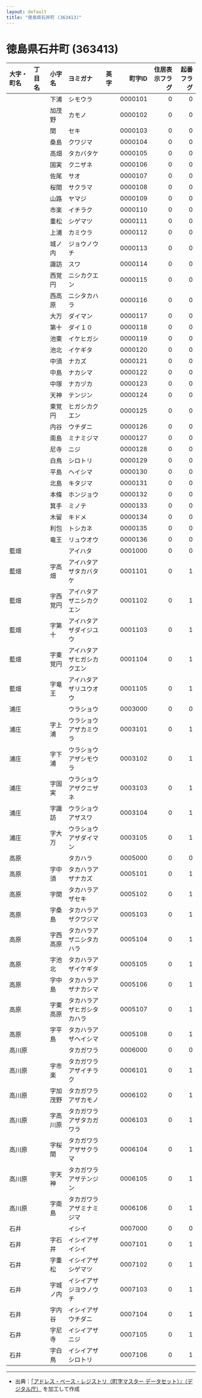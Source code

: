 ```yaml
---
layout: default
title: "徳島県石井町 (363413)"
---
```


# 徳島県石井町 (363413)

| 大字・町名 | 丁目名 | 小字名 | ヨミガナ | 英字 | 町字ID | 住居表示フラグ | 起番フラグ |
|:--------|:------|:------|:-----------------|:---------------------|--------:|----------:|--------:|
|  |  | 下浦 | シモウラ |  | 0000101 | 0 | 0 |
|  |  | 加茂野 | カモノ |  | 0000102 | 0 | 0 |
|  |  | 関 | セキ |  | 0000103 | 0 | 0 |
|  |  | 桑島 | クワジマ |  | 0000104 | 0 | 0 |
|  |  | 高畑 | タカバタケ |  | 0000105 | 0 | 0 |
|  |  | 国実 | クニザネ |  | 0000106 | 0 | 0 |
|  |  | 佐尾 | サオ |  | 0000107 | 0 | 0 |
|  |  | 桜間 | サクラマ |  | 0000108 | 0 | 0 |
|  |  | 山路 | ヤマジ |  | 0000109 | 0 | 0 |
|  |  | 市楽 | イチラク |  | 0000110 | 0 | 0 |
|  |  | 重松 | シゲマツ |  | 0000111 | 0 | 0 |
|  |  | 上浦 | カミウラ |  | 0000112 | 0 | 0 |
|  |  | 城ノ内 | ジョウノウチ |  | 0000113 | 0 | 0 |
|  |  | 諏訪 | スワ |  | 0000114 | 0 | 0 |
|  |  | 西覚円 | ニシカクエン |  | 0000115 | 0 | 0 |
|  |  | 西高原 | ニシタカハラ |  | 0000116 | 0 | 0 |
|  |  | 大万 | ダイマン |  | 0000117 | 0 | 0 |
|  |  | 第十 | ダイ１０ |  | 0000118 | 0 | 0 |
|  |  | 池東 | イケヒガシ |  | 0000119 | 0 | 0 |
|  |  | 池北 | イケギタ |  | 0000120 | 0 | 0 |
|  |  | 中須 | ナカズ |  | 0000121 | 0 | 0 |
|  |  | 中島 | ナカシマ |  | 0000122 | 0 | 0 |
|  |  | 中塚 | ナカヅカ |  | 0000123 | 0 | 0 |
|  |  | 天神 | テンジン |  | 0000124 | 0 | 0 |
|  |  | 東覚円 | ヒガシカクエン |  | 0000125 | 0 | 0 |
|  |  | 内谷 | ウチダニ |  | 0000126 | 0 | 0 |
|  |  | 南島 | ミナミジマ |  | 0000127 | 0 | 0 |
|  |  | 尼寺 | ニジ |  | 0000128 | 0 | 0 |
|  |  | 白鳥 | シロトリ |  | 0000129 | 0 | 0 |
|  |  | 平島 | ヘイシマ |  | 0000130 | 0 | 0 |
|  |  | 北島 | キタジマ |  | 0000131 | 0 | 0 |
|  |  | 本條 | ホンジョウ |  | 0000132 | 0 | 0 |
|  |  | 箕手 | ミノテ |  | 0000133 | 0 | 0 |
|  |  | 木留 | キドメ |  | 0000134 | 0 | 0 |
|  |  | 利包 | トシカネ |  | 0000135 | 0 | 0 |
|  |  | 竜王 | リュウオウ |  | 0000136 | 0 | 0 |
| 藍畑 |  |  | アイハタ |  | 0001000 | 0 | 0 |
| 藍畑 |  | 字高畑 | アイハタアザタカバタケ |  | 0001101 | 0 | 1 |
| 藍畑 |  | 字西覚円 | アイハタアザニシカクエン |  | 0001102 | 0 | 1 |
| 藍畑 |  | 字第十 | アイハタアザダイジユウ |  | 0001103 | 0 | 1 |
| 藍畑 |  | 字東覚円 | アイハタアザヒガシカクエン |  | 0001104 | 0 | 1 |
| 藍畑 |  | 字竜王 | アイハタアザリユウオウ |  | 0001105 | 0 | 1 |
| 浦庄 |  |  | ウラショウ |  | 0003000 | 0 | 0 |
| 浦庄 |  | 字上浦 | ウラショウアザカミウラ |  | 0003101 | 0 | 1 |
| 浦庄 |  | 字下浦 | ウラショウアザシモウラ |  | 0003102 | 0 | 1 |
| 浦庄 |  | 字国実 | ウラショウアザクニザネ |  | 0003103 | 0 | 1 |
| 浦庄 |  | 字諏訪 | ウラショウアザスワ |  | 0003104 | 0 | 1 |
| 浦庄 |  | 字大万 | ウラショウアザダイマン |  | 0003105 | 0 | 1 |
| 高原 |  |  | タカハラ |  | 0005000 | 0 | 0 |
| 高原 |  | 字中須 | タカハラアザナカズ |  | 0005101 | 0 | 1 |
| 高原 |  | 字関 | タカハラアザセキ |  | 0005102 | 0 | 1 |
| 高原 |  | 字桑島 | タカハラアザクワジマ |  | 0005103 | 0 | 1 |
| 高原 |  | 字西高原 | タカハラアザニシタカハラ |  | 0005104 | 0 | 1 |
| 高原 |  | 字池北 | タカハラアザイケギタ |  | 0005105 | 0 | 1 |
| 高原 |  | 字中島 | タカハラアザナカシマ |  | 0005106 | 0 | 1 |
| 高原 |  | 字東高原 | タカハラアザヒガシタカハラ |  | 0005107 | 0 | 1 |
| 高原 |  | 字平島 | タカハラアザヘイシマ |  | 0005108 | 0 | 1 |
| 高川原 |  |  | タカガワラ |  | 0006000 | 0 | 0 |
| 高川原 |  | 字市楽 | タカガワラアザイチラク |  | 0006101 | 0 | 1 |
| 高川原 |  | 字加茂野 | タカガワラアザカモノ |  | 0006102 | 0 | 1 |
| 高川原 |  | 字高川原 | タカガワラアザタカガワラ |  | 0006103 | 0 | 1 |
| 高川原 |  | 字桜間 | タカガワラアザサクラマ |  | 0006104 | 0 | 1 |
| 高川原 |  | 字天神 | タカガワラアザテンジン |  | 0006105 | 0 | 1 |
| 高川原 |  | 字南島 | タカガワラアザミナミジマ |  | 0006106 | 0 | 1 |
| 石井 |  |  | イシイ |  | 0007000 | 0 | 0 |
| 石井 |  | 字石井 | イシイアザイシイ |  | 0007101 | 0 | 1 |
| 石井 |  | 字重松 | イシイアザシゲマツ |  | 0007102 | 0 | 1 |
| 石井 |  | 字城ノ内 | イシイアザジヨウノウチ |  | 0007103 | 0 | 1 |
| 石井 |  | 字内谷 | イシイアザウチダニ |  | 0007104 | 0 | 1 |
| 石井 |  | 字尼寺 | イシイアザニジ |  | 0007105 | 0 | 1 |
| 石井 |  | 字白鳥 | イシイアザシロトリ |  | 0007106 | 0 | 1 |

---

- 出典：[「アドレス・ベース・レジストリ（町字マスター データセット）』（デジタル庁）](https://www.digital.go.jp/policies/base_registry_address/) を加工して作成